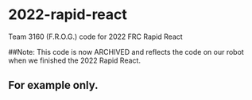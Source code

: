 # 2022-rapid-react
Team 3160 (F.R.O.G.) code for 2022 FRC Rapid React 


##Note: This code is now ARCHIVED and reflects the code on our robot when we finished the 2022 Rapid React.
##    For example only.

